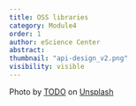 ```yaml
---
title: OSS libraries 
category: Module4
order: 1 
author: eScience Center
abstract: 
thumbnail: "api-design_v2.png"
visibility: visible
---
```



Photo by <a href="">TODO</a> on <a href="https://csharp-station.com/Tutorial/CSharp/Lesson19">Unsplash</a>
  
  
